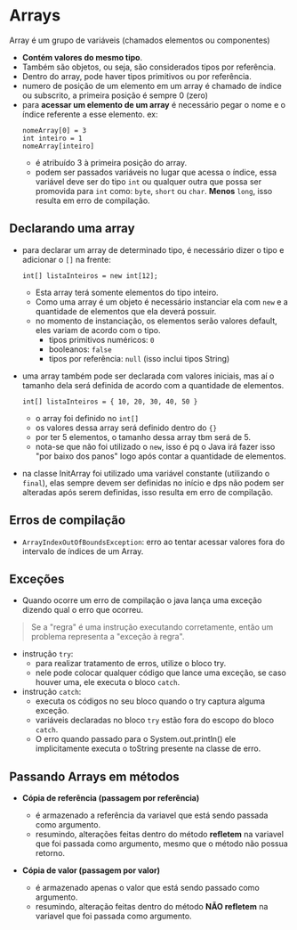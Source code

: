 # Arrays

Array é um grupo de variáveis (chamados elementos ou componentes)

- **Contém valores do mesmo tipo**.
- Também são objetos, ou seja, são considerados tipos por referência.
- Dentro do array, pode haver tipos primitivos ou por referência.
- numero de posição de um elemento em um array é chamado de índice ou subscrito, a primeira posição é sempre 0 (zero)
- para **acessar um elemento de um array** é necessário pegar o nome e o índice referente a esse elemento. ex:
    ```
    nomeArray[0] = 3
    int inteiro = 1
    nomeArray[inteiro]
    ```
    - é atribuído 3 à primeira posição do array.
    - podem ser passados variáveis no lugar que acessa o índice, essa variável deve ser do tipo `int` ou qualquer outra
      que possa ser promovida para `int` como: `byte`, `short` ou `char`. **Menos** `long`, isso resulta em erro de
      compilação.

## Declarando uma array

- para declarar um array de determinado tipo, é necessário dizer o tipo e adicionar o `[]` na frente:
    ```
    int[] listaInteiros = new int[12];  
    ```
    - Esta array terá somente elementos do tipo inteiro.
    - Como uma array é um objeto é necessário instanciar ela com `new` e a quantidade de elementos que ela deverá
      possuir.
    - no momento de instanciação, os elementos serão valores default, eles variam de acordo com o tipo.
        - tipos primitivos numéricos: `0`
        - booleanos: `false`
        - tipos por referência: `null` (isso inclui tipos String)

- uma array também pode ser declarada com valores iniciais, mas aí o tamanho dela será definida de acordo com a
  quantidade de elementos.
    ```
    int[] listaInteiros = { 10, 20, 30, 40, 50 }
    ```
    - o array foi definido no `int[]`
    - os valores dessa array será definido dentro do `{}`
    - por ter 5 elementos, o tamanho dessa array tbm será de 5.
    - nota-se que não foi utilizado o `new`, isso é pq o Java irá fazer isso "por baixo dos panos" logo após contar a
      quantidade de elementos.


- na classe InitArray foi utilizado uma variável constante (utilizando o `final`), elas sempre devem ser definidas no
  início e dps não podem ser alteradas após serem definidas, isso resulta em erro de compilação.

## Erros de compilação

- `ArrayIndexOutOfBoundsException`: erro ao tentar acessar valores fora do intervalo de índices de um Array.

## Exceções

- Quando ocorre um erro de compilação o java lança uma exceção dizendo qual o erro que ocorreu.

<blockquote>
    Se a "regra" é uma instrução executando corretamente, então um problema representa a "exceção à regra".
</blockquote>

- instrução `try`:
    - para realizar tratamento de erros, utilize o bloco try.
    - nele pode colocar qualquer código que lance uma exceção, se caso houver uma, ele executa o bloco `catch`.
- instrução `catch`:
    - executa os códigos no seu bloco quando o try captura alguma exceção.
    - variáveis declaradas no bloco `try` estão fora do escopo do bloco `catch`.
    - O erro quando passado para o System.out.println() ele implicitamente executa o toString presente na classe de
      erro.

## Passando Arrays em métodos

- **Cópia de referência (passagem por referência)**
    - é armazenado a referência da variavel que está sendo passada como argumento.
    - resumindo, alterações feitas dentro do método **refletem** na variavel que foi passada como argumento, mesmo que o
      método não possua retorno.

- **Cópia de valor (passagem por valor)**
    - é armazenado apenas o valor que está sendo passado como argumento.
    - resumindo, alteração feitas dentro do método **NÃO refletem** na variavel que foi passada como argumento.
